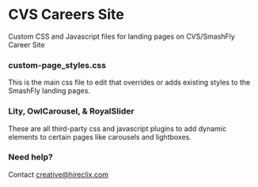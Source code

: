 # CVS Careers Site
Custom CSS and Javascript files for landing pages on CVS/SmashFly Career Site

### custom-page_styles.css

This is the main css file to edit that overrides or adds existing styles to the SmashFly landing pages.

### Lity, OwlCarousel, & RoyalSlider

These are all third-party css and javascript plugins to add dynamic elements to certain pages like carousels and lightboxes.

### Need help?

Contact creative@hireclix.com

